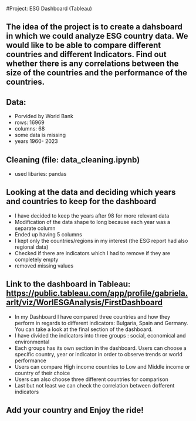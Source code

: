 # Project:  ESG Dashboard (Tableau)
## The idea of the project is to create a dahsboard in which we could analyze ESG country data. We would like to be able to compare different countries and different Indicators. Find out whether there is any correlations between the size of the countries and the performance of the countries.

## Data:
+ Porvided by World Bank
+ rows: 16969
+ columns: 68
+ some data is missing
+ years 1960- 2023
## Cleaning (file: data_cleaning.ipynb)
+ used libaries: pandas
## Looking at the data and deciding which years and countries to keep for the dashboard
+ I have decided to keep the years after 98 for more relevant data
+ Modification of the data shape to long because each year was a separate column
+ Ended up having 5 columns
+ I kept only the countries/regions in my interest (the ESG report had also regional data)
+ Checked if there are indicators which I had to remove if they are completely empty
+ removed missing values
## Link to the dashboard in Tableau: https://public.tableau.com/app/profile/gabriela.arlt/viz/WorlESGAnalysis/FirstDashboard

+ In my Dashboard I have compared three countries and how they perform in regards to different indicators: Bulgaria, Spain and Germany. You can take a look at the final section of the dashboard.
+  I have divided the indicators into three groups : social, economical and environmental
+  Each groups has its own section in the dashboard. Users can choose a specific country, year or indicator in order to observe trends or world performance
+  Users can compare High income countries to Low and Middle income or country of their choice
+  Users can also choose three different countries for comparison
+  Last but not least we can check the correlation between dofferent indicators
## Add your country and Enjoy the ride!

 
 
